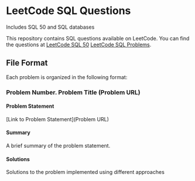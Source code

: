 # LeetCode SQL Questions

Includes SQL 50 and SQL databases

This repository contains SQL questions available on LeetCode. You can find the questions at  [LeetCode SQL 50](https://leetcode.com/studyplan/top-sql-50/) [LeetCode SQL Problems](https://leetcode.com/list/e97a9e5m/).

## File Format

Each problem is organized in the following format:

### Problem Number. Problem Title (Problem URL)

#### Problem Statement

[Link to Problem Statement](Problem URL)

#### Summary

A brief summary of the problem statement.

#### Solutions

Solutions to the problem implemented using different approaches
